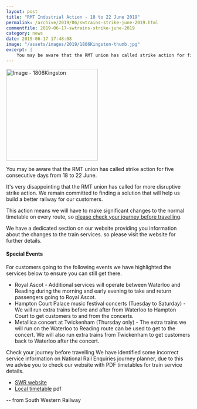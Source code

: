 ```yaml
---
layout: post
title: "RMT Industrial Action - 18 to 22 June 2019"
permalink: /archive/2019/06/swtrains-strike-june-2019.html
commentfile: 2019-06-17-swtrains-strike-june-2019
category: news
date: 2019-06-17 17:48:08
image: "/assets/images/2019/1806Kingston-thumb.jpg"
excerpt: |
    You may be aware that the RMT union has called strike action for five consecutive days from 18 to 22 June.
---
```

<div class="letter" markdown="1">

<a href="/assets/images/2019/1806Kingston.jpg" title="Click for a larger image"><img src="/assets/images/2019/1806Kingston-thumb.jpg" width="250" alt="Image - 1806Kingston"  class="photo right"/></a>

You may be aware that the RMT union has called strike action for five consecutive days from 18 to 22 June.

It's very disappointing that the RMT union has called for more disruptive strike action. We remain committed to finding a solution that will help us build a better railway for our customers.

This action means we will have to make significant changes to the normal timetable on every route, so [please check your journey before travelling](https://www.southwesternrailway.com/plan-my-journey/rmt-industrial-action).

We have a dedicated section on our website providing you information about the changes to the train services. so please visit the website for further details.

#### Special Events

For customers going to the following events we have highlighted the services below to ensure you can still get there.

- Royal Ascot - Additional services will operate between Waterloo and Reading during the morning and early evening to take and return passengers going to Royal Ascot.
- Hampton Court Palace music festival concerts (Tuesday to Saturday) - We will run extra trains before and after from Waterloo to Hampton Court to get customers to and from the concerts.
- Metallica concert at Twickenham (Thursday only) - The extra trains we will run on the Waterloo to Reading route can be used to get to the concert. We will also run extra trains from Twickenham to get
customers back to Waterloo after the concert.

Check your journey before travelling
We have identified some incorrect service information on National Rail Enquiries journey planner, due to this we advise you to check our website with PDF timetables for train service details.

- [SWR website](https://www.southwesternrailway.com/plan-my-journey/rmt-industrial-action)
- [Local timetable](https://www.southwesternrailway.com/~/media/files/plan-my-journey/rmt-strikes/june-nineteen/timetables/1806kingston.pdf?la=en) pdf

-- from South Western Railway

</div>
